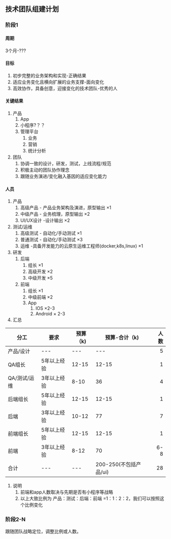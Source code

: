 ## 技术团队组建计划

### 阶段1
#### 周期
3个月-???
#### 目标
 1. 初步完整的业务架构和实现-正确结果
 2. 适应业务变化且横向扩展的业务支撑-面向变化
 3. 高效协作，具备创意，迎接变化的技术团队-优秀的人
#### 关键结果
1. 产品
   1. App
   2. 小程序?？？
   3. 管理平台
      1. 业务
      2. 营销
      3. 统计分析
2. 团队 
   1. 协调一致的设计，研发，测试，上线流程/规范
   2. 积极主动的团队协作理念
   3. 跟随业务演进/变化融入基因的适应变化能力
#### 人员
1. 产品
   1. 高级产品 - 产品业务架构及演进，原型输出 ×1
   2. 中级产品 - 业务梳理，原型输出 ×2
   3. UI/UX设计 -设计输出  ×2
2. 测试/运维
   1. 高级测试 - 自动化/手动测试  ×1
   2. 普通测试 - 自动化/手动测试  ×3
   3. 运维 -具备开发能力的云原生运维工程师(docker,k8s,linux)  ×1
3. 研发
   1. 后端
      1. 组长 ×1 
      1. 高级开发 ×2 
      2. 中级开发 ×5
   2. 前端
      1. 组长 ×1
      2. 中级前端 ×2
      3. App
         1. IOS ×2-3
         2. Android × 2-3
4. 汇总

| 分工   | 要求 |  预算（k)   |     预算-合计（k)   |         人数      |
|----------|-------------| -------------| -------------| -------------:|
| 产品/设计| --- | ---| --- | 5 |
| QA组长|5年以上经验 | 12-15 |12-15 | 1 |
| QA/测试/运维|3年以上经验 | 8-10 | 36 | 4 |
| 后端组长|5年以上经验| 12-15  | 12-15  |1 |
| 后端|3年以上经验 | 10-12 |77 |7 |
| 前端组长|5年以上经验 | 12-15| 12-15|1 |
| 前端|3年以上经验 | 8-12| 70|6-8 |
| 合计 | --- | --- | 200-250(不包括产品/ui) |28 |
1. 说明
   1. 前端和app人数取决与先期是否有小程序等战略
   2. 以上大致比例为 产品：测试：后端：前端 =1：1：2：2，我们可以按照这个比例变化
### 阶段2-N
跟随团队战略定位，调整比例或人数。


